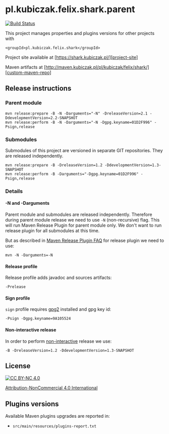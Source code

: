 
pl.kubiczak.felix.shark.parent
==============================

[![Build Status](https://travis-ci.org/wiiitek/pl.kubiczak.felix.shark.parent.svg?branch=master)](https://travis-ci.org/wiiitek/pl.kubiczak.felix.shark.parent)


This project manages properties and plugins versions for other projects with

    <groupId>pl.kubiczak.felix.shark</groupId>

Project site available at [https://shark.kubiczak.pl/][project-site]

Maven artifacts at [http://maven.kubiczak.pl/pl/kubiczak/felix/shark/][custom-maven-repo]

Release instructions
--------------------


### Parent module

```
mvn release:prepare -B -N -Darguments="-N" -DreleaseVersion=2.1 -DdevelopmentVersion=2.2-SNAPSHOT
mvn release:perform -B -N -Darguments="-N -Dgpg.keyname=01D2F996" -Psign,release 
```


### Submodules

Submodules of this project are versioned in separate GIT repositories.
They are released independently.

```
mvn release:prepare -B -DreleaseVersion=1.2 -DdevelopmentVersion=1.3-SNAPSHOT 
mvn release:perform -B -Darguments="-Dgpg.keyname=01D2F996" -Psign,release
```

### Details

#### -N and -Darguments

Parent module and submodules are released independently.
Therefore during parent module release we need to use `-N` (non-recursive) flag.
This will run Maven Release Plugin for parent module only.
We don't want to run release plugin for all submodules at this time.

But as described in [Maven Release Plugin FAQ][maven-release-plugin-faq]
for release plugin we need to use:

    mvn -N -Darguments=-N

#### Release profile

Release profile adds javadoc and sources artifacts:

    -Prelease

#### Sign profile

`sign` profile requires [gpg2][gpg2] installed and gpg key id:

    -Psign -Dgpg.keyname=9A105524

#### Non-interactive release

In order to perform [non-interactive][maven-release-plugin-non-interative] release we use:

    -B -DreleaseVersion=1.2 -DdevelopmentVersion=1.3-SNAPSHOT

License
-------

[![CC BY-NC 4.0](https://licensebuttons.net/l/by-nc/4.0/88x31.png "Attribution-NonCommercial 4.0 International")][license]

[Attribution-NonCommercial 4.0 International][license]


Plugins versions
---------------------

Available Maven plugins upgrades are reported in:

* `src/main/resources/plugins-report.txt`

[license]: http://creativecommons.org/licenses/by-nc/4.0/
[project-site]: https://shark.kubiczak.pl/
[custom-maven-repo]: http://maven.kubiczak.pl/pl/kubiczak/felix/shark/
[maven-release-plugin-faq]: http://maven.apache.org/maven-release/maven-release-plugin/faq.html#nonrecursive
[maven-release-plugin-non-interative]: http://maven.apache.org/maven-release/maven-release-plugin/examples/non-interactive-release.html
[gpg2]: https://www.gnupg.org/
